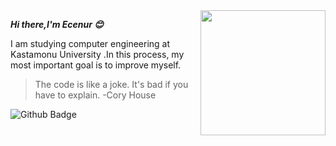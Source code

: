 <img align="right" src="https://media.giphy.com/media/du3J3cXyzhj75IOgvA/giphy.gif" width="200" height="200" />

***Hi there,I'm Ecenur :blush:***

I am studying computer engineering at Kastamonu University .In this process, my most important goal is to improve myself.

>The code is like a joke. It's bad if you have to explain.
-Cory House

![Github Badge](https://img.shields.io/badge/-Github-000?style=quare&labelColor=000&logo=Github&logoColor=white&link=https://github.com/Ecenurl)






